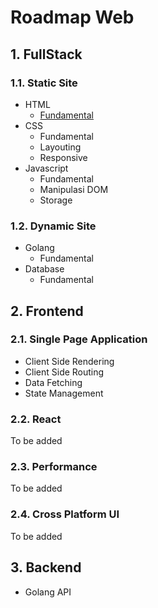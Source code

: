 # Roadmap Web

## 1. FullStack

### 1.1. Static Site

- HTML
  - [Fundamental](fullstack__staticSite__html_fundamental.md)
- CSS
  - Fundamental
  - Layouting
  - Responsive
- Javascript
  - Fundamental
  - Manipulasi DOM
  - Storage

### 1.2. Dynamic Site

- Golang
  - Fundamental
- Database
  - Fundamental

## 2. Frontend

### 2.1. Single Page Application

- Client Side Rendering
- Client Side Routing
- Data Fetching
- State Management

### 2.2. React

To be added

### 2.3. Performance

To be added

### 2.4. Cross Platform UI

To be added

## 3. Backend

- Golang API
